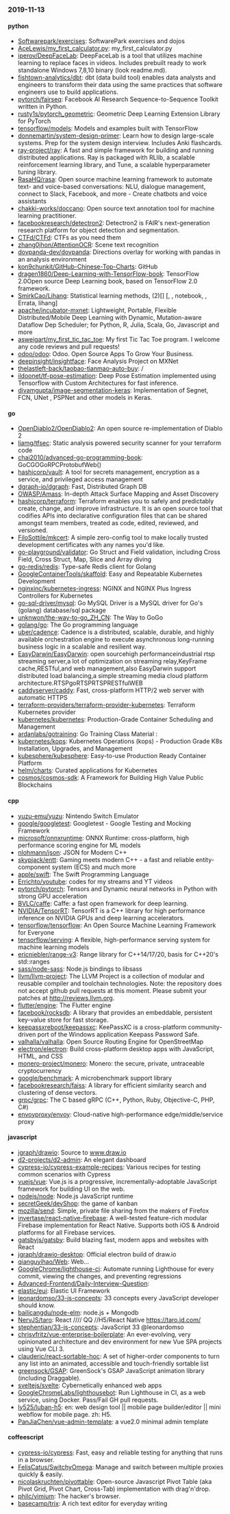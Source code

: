 ### 2019-11-13

#### python
* [Softwarepark/exercises](https://github.com/Softwarepark/exercises): SoftwarePark exercises and dojos
* [AceLewis/my_first_calculator.py](https://github.com/AceLewis/my_first_calculator.py): my_first_calculator.py
* [iperov/DeepFaceLab](https://github.com/iperov/DeepFaceLab): DeepFaceLab is a tool that utilizes machine learning to replace faces in videos. Includes prebuilt ready to work standalone Windows 7,8,10 binary (look readme.md).
* [fishtown-analytics/dbt](https://github.com/fishtown-analytics/dbt): dbt (data build tool) enables data analysts and engineers to transform their data using the same practices that software engineers use to build applications.
* [pytorch/fairseq](https://github.com/pytorch/fairseq): Facebook AI Research Sequence-to-Sequence Toolkit written in Python.
* [rusty1s/pytorch_geometric](https://github.com/rusty1s/pytorch_geometric): Geometric Deep Learning Extension Library for PyTorch
* [tensorflow/models](https://github.com/tensorflow/models): Models and examples built with TensorFlow
* [donnemartin/system-design-primer](https://github.com/donnemartin/system-design-primer): Learn how to design large-scale systems. Prep for the system design interview. Includes Anki flashcards.
* [ray-project/ray](https://github.com/ray-project/ray): A fast and simple framework for building and running distributed applications. Ray is packaged with RLlib, a scalable reinforcement learning library, and Tune, a scalable hyperparameter tuning library.
* [RasaHQ/rasa](https://github.com/RasaHQ/rasa):  Open source machine learning framework to automate text- and voice-based conversations: NLU, dialogue management, connect to Slack, Facebook, and more - Create chatbots and voice assistants
* [chakki-works/doccano](https://github.com/chakki-works/doccano): Open source text annotation tool for machine learning practitioner.
* [facebookresearch/detectron2](https://github.com/facebookresearch/detectron2): Detectron2 is FAIR's next-generation research platform for object detection and segmentation.
* [CTFd/CTFd](https://github.com/CTFd/CTFd): CTFs as you need them
* [zhang0jhon/AttentionOCR](https://github.com/zhang0jhon/AttentionOCR): Scene text recognition
* [dovpanda-dev/dovpanda](https://github.com/dovpanda-dev/dovpanda): Directions overlay for working with pandas in an analysis environment
* [kon9chunkit/GitHub-Chinese-Top-Charts](https://github.com/kon9chunkit/GitHub-Chinese-Top-Charts):  GitHub
* [dragen1860/Deep-Learning-with-TensorFlow-book](https://github.com/dragen1860/Deep-Learning-with-TensorFlow-book): TensorFlow 2.0Open source Deep Learning book, based on TensorFlow 2.0 framework.
* [SmirkCao/Lihang](https://github.com/SmirkCao/Lihang): Statistical learning methods, (2)[] [, , notebook, , Errata, lihang]
* [apache/incubator-mxnet](https://github.com/apache/incubator-mxnet): Lightweight, Portable, Flexible Distributed/Mobile Deep Learning with Dynamic, Mutation-aware Dataflow Dep Scheduler; for Python, R, Julia, Scala, Go, Javascript and more
* [asweigart/my_first_tic_tac_toe](https://github.com/asweigart/my_first_tic_tac_toe): My first Tic Tac Toe program. I welcome any code reviews and pull requests!
* [odoo/odoo](https://github.com/odoo/odoo): Odoo. Open Source Apps To Grow Your Business.
* [deepinsight/insightface](https://github.com/deepinsight/insightface): Face Analysis Project on MXNet
* [thelastleft-back/taobao-tianmao-auto-buy](https://github.com/thelastleft-back/taobao-tianmao-auto-buy): /
* [ildoonet/tf-pose-estimation](https://github.com/ildoonet/tf-pose-estimation): Deep Pose Estimation implemented using Tensorflow with Custom Architectures for fast inference.
* [divamgupta/image-segmentation-keras](https://github.com/divamgupta/image-segmentation-keras): Implementation of Segnet, FCN, UNet , PSPNet and other models in Keras.

#### go
* [OpenDiablo2/OpenDiablo2](https://github.com/OpenDiablo2/OpenDiablo2): An open source re-implementation of Diablo 2
* [liamg/tfsec](https://github.com/liamg/tfsec):  Static analysis powered security scanner for your terraform code
* [chai2010/advanced-go-programming-book](https://github.com/chai2010/advanced-go-programming-book):  GoCGOGoRPCProtobufWeb()
* [hashicorp/vault](https://github.com/hashicorp/vault): A tool for secrets management, encryption as a service, and privileged access management
* [dgraph-io/dgraph](https://github.com/dgraph-io/dgraph): Fast, Distributed Graph DB
* [OWASP/Amass](https://github.com/OWASP/Amass): In-depth Attack Surface Mapping and Asset Discovery
* [hashicorp/terraform](https://github.com/hashicorp/terraform): Terraform enables you to safely and predictably create, change, and improve infrastructure. It is an open source tool that codifies APIs into declarative configuration files that can be shared amongst team members, treated as code, edited, reviewed, and versioned.
* [FiloSottile/mkcert](https://github.com/FiloSottile/mkcert): A simple zero-config tool to make locally trusted development certificates with any names you'd like.
* [go-playground/validator](https://github.com/go-playground/validator): Go Struct and Field validation, including Cross Field, Cross Struct, Map, Slice and Array diving
* [go-redis/redis](https://github.com/go-redis/redis): Type-safe Redis client for Golang
* [GoogleContainerTools/skaffold](https://github.com/GoogleContainerTools/skaffold): Easy and Repeatable Kubernetes Development
* [nginxinc/kubernetes-ingress](https://github.com/nginxinc/kubernetes-ingress): NGINX and NGINX Plus Ingress Controllers for Kubernetes
* [go-sql-driver/mysql](https://github.com/go-sql-driver/mysql): Go MySQL Driver is a MySQL driver for Go's (golang) database/sql package
* [unknwon/the-way-to-go_ZH_CN](https://github.com/unknwon/the-way-to-go_ZH_CN): The Way to GoGo 
* [golang/go](https://github.com/golang/go): The Go programming language
* [uber/cadence](https://github.com/uber/cadence): Cadence is a distributed, scalable, durable, and highly available orchestration engine to execute asynchronous long-running business logic in a scalable and resilient way.
* [EasyDarwin/EasyDarwin](https://github.com/EasyDarwin/EasyDarwin): open sourcehigh performanceindustrial rtsp streaming server,a lot of optimization on streaming relay,KeyFrame cache,RESTful,and web management,also EasyDarwin support distributed load balancing,a simple streaming media cloud platform architecture.RTSPgoRTSPRTSPRESTfulWEB
* [caddyserver/caddy](https://github.com/caddyserver/caddy): Fast, cross-platform HTTP/2 web server with automatic HTTPS
* [terraform-providers/terraform-provider-kubernetes](https://github.com/terraform-providers/terraform-provider-kubernetes): Terraform Kubernetes provider
* [kubernetes/kubernetes](https://github.com/kubernetes/kubernetes): Production-Grade Container Scheduling and Management
* [ardanlabs/gotraining](https://github.com/ardanlabs/gotraining): Go Training Class Material :
* [kubernetes/kops](https://github.com/kubernetes/kops): Kubernetes Operations (kops) - Production Grade K8s Installation, Upgrades, and Management
* [kubesphere/kubesphere](https://github.com/kubesphere/kubesphere): Easy-to-use Production Ready Container Platform
* [helm/charts](https://github.com/helm/charts): Curated applications for Kubernetes
* [cosmos/cosmos-sdk](https://github.com/cosmos/cosmos-sdk):  A Framework for Building High Value Public Blockchains 

#### cpp
* [yuzu-emu/yuzu](https://github.com/yuzu-emu/yuzu): Nintendo Switch Emulator
* [google/googletest](https://github.com/google/googletest): Googletest - Google Testing and Mocking Framework
* [microsoft/onnxruntime](https://github.com/microsoft/onnxruntime): ONNX Runtime: cross-platform, high performance scoring engine for ML models
* [nlohmann/json](https://github.com/nlohmann/json): JSON for Modern C++
* [skypjack/entt](https://github.com/skypjack/entt): Gaming meets modern C++ - a fast and reliable entity-component system (ECS) and much more
* [apple/swift](https://github.com/apple/swift): The Swift Programming Language
* [Errichto/youtube](https://github.com/Errichto/youtube): codes for my streams and YT videos
* [pytorch/pytorch](https://github.com/pytorch/pytorch): Tensors and Dynamic neural networks in Python with strong GPU acceleration
* [BVLC/caffe](https://github.com/BVLC/caffe): Caffe: a fast open framework for deep learning.
* [NVIDIA/TensorRT](https://github.com/NVIDIA/TensorRT): TensorRT is a C++ library for high performance inference on NVIDIA GPUs and deep learning accelerators.
* [tensorflow/tensorflow](https://github.com/tensorflow/tensorflow): An Open Source Machine Learning Framework for Everyone
* [tensorflow/serving](https://github.com/tensorflow/serving): A flexible, high-performance serving system for machine learning models
* [ericniebler/range-v3](https://github.com/ericniebler/range-v3): Range library for C++14/17/20, basis for C++20's std::ranges
* [sass/node-sass](https://github.com/sass/node-sass):  Node.js bindings to libsass
* [llvm/llvm-project](https://github.com/llvm/llvm-project): The LLVM Project is a collection of modular and reusable compiler and toolchain technologies. Note: the repository does not accept github pull requests at this moment. Please submit your patches at http://reviews.llvm.org.
* [flutter/engine](https://github.com/flutter/engine): The Flutter engine
* [facebook/rocksdb](https://github.com/facebook/rocksdb): A library that provides an embeddable, persistent key-value store for fast storage.
* [keepassxreboot/keepassxc](https://github.com/keepassxreboot/keepassxc): KeePassXC is a cross-platform community-driven port of the Windows application Keepass Password Safe.
* [valhalla/valhalla](https://github.com/valhalla/valhalla): Open Source Routing Engine for OpenStreetMap
* [electron/electron](https://github.com/electron/electron): Build cross-platform desktop apps with JavaScript, HTML, and CSS
* [monero-project/monero](https://github.com/monero-project/monero): Monero: the secure, private, untraceable cryptocurrency
* [google/benchmark](https://github.com/google/benchmark): A microbenchmark support library
* [facebookresearch/faiss](https://github.com/facebookresearch/faiss): A library for efficient similarity search and clustering of dense vectors.
* [grpc/grpc](https://github.com/grpc/grpc): The C based gRPC (C++, Python, Ruby, Objective-C, PHP, C#)
* [envoyproxy/envoy](https://github.com/envoyproxy/envoy): Cloud-native high-performance edge/middle/service proxy

#### javascript
* [jgraph/drawio](https://github.com/jgraph/drawio): Source to www.draw.io
* [d2-projects/d2-admin](https://github.com/d2-projects/d2-admin):  An elegant dashboard
* [cypress-io/cypress-example-recipes](https://github.com/cypress-io/cypress-example-recipes): Various recipes for testing common scenarios with Cypress
* [vuejs/vue](https://github.com/vuejs/vue):  Vue.js is a progressive, incrementally-adoptable JavaScript framework for building UI on the web.
* [nodejs/node](https://github.com/nodejs/node): Node.js JavaScript runtime 
* [secretGeek/devShop](https://github.com/secretGeek/devShop): the game of kanban
* [mozilla/send](https://github.com/mozilla/send): Simple, private file sharing from the makers of Firefox
* [invertase/react-native-firebase](https://github.com/invertase/react-native-firebase):  A well-tested feature-rich modular Firebase implementation for React Native. Supports both iOS & Android platforms for all Firebase services.
* [gatsbyjs/gatsby](https://github.com/gatsbyjs/gatsby): Build blazing fast, modern apps and websites with React
* [jgraph/drawio-desktop](https://github.com/jgraph/drawio-desktop): Official electron build of draw.io
* [qianguyihao/Web](https://github.com/qianguyihao/Web): Web...
* [GoogleChrome/lighthouse-ci](https://github.com/GoogleChrome/lighthouse-ci): Automate running Lighthouse for every commit, viewing the changes, and preventing regressions
* [Advanced-Frontend/Daily-Interview-Question](https://github.com/Advanced-Frontend/Daily-Interview-Question): 
* [elastic/eui](https://github.com/elastic/eui): Elastic UI Framework 
* [leonardomso/33-js-concepts](https://github.com/leonardomso/33-js-concepts):  33 concepts every JavaScript developer should know.
* [bailicangdu/node-elm](https://github.com/bailicangdu/node-elm):  node.js + Mongodb 
* [NervJS/taro](https://github.com/NervJS/taro):  React //// QQ //H5/React Native  https://taro.jd.com/
* [stephentian/33-js-concepts](https://github.com/stephentian/33-js-concepts):   JavaScript 33 @leonardomso
* [chrisvfritz/vue-enterprise-boilerplate](https://github.com/chrisvfritz/vue-enterprise-boilerplate): An ever-evolving, very opinionated architecture and dev environment for new Vue SPA projects using Vue CLI 3.
* [clauderic/react-sortable-hoc](https://github.com/clauderic/react-sortable-hoc): A set of higher-order components to turn any list into an animated, accessible and touch-friendly sortable list
* [greensock/GSAP](https://github.com/greensock/GSAP): GreenSock's GSAP JavaScript animation library (including Draggable).
* [sveltejs/svelte](https://github.com/sveltejs/svelte): Cybernetically enhanced web apps
* [GoogleChromeLabs/lighthousebot](https://github.com/GoogleChromeLabs/lighthousebot): Run Lighthouse in CI, as a web service, using Docker. Pass/Fail GH pull requests.
* [ly525/luban-h5](https://github.com/ly525/luban-h5): en: web design tool || mobile page builder/editor || mini webflow for mobile page. zh: H5.
* [PanJiaChen/vue-admin-template](https://github.com/PanJiaChen/vue-admin-template): a vue2.0 minimal admin template

#### coffeescript
* [cypress-io/cypress](https://github.com/cypress-io/cypress): Fast, easy and reliable testing for anything that runs in a browser.
* [FelisCatus/SwitchyOmega](https://github.com/FelisCatus/SwitchyOmega): Manage and switch between multiple proxies quickly & easily.
* [nicolaskruchten/pivottable](https://github.com/nicolaskruchten/pivottable): Open-source Javascript Pivot Table (aka Pivot Grid, Pivot Chart, Cross-Tab) implementation with drag'n'drop.
* [philc/vimium](https://github.com/philc/vimium): The hacker's browser.
* [basecamp/trix](https://github.com/basecamp/trix): A rich text editor for everyday writing
